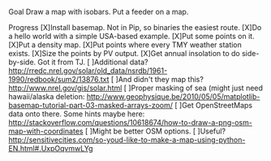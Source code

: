 Goal
Draw a map with isobars.
Put a feeder on a map.

Progress
[X]Install basemap. Not in Pip, so binaries the easiest route.
[X]Do a hello world with a simple USA-based example.
[X]Put some points on it.
[X]Put a density map.
[X]Put points where every TMY weather station exists.
[X]Size the points by PV output.
[X]Get annual insolation to do side-by-side. Got it from TJ.
[ ]Additional data? http://rredc.nrel.gov/solar/old_data/nsrdb/1961-1990/redbook/sum2/13876.txt
[ ]And didn't they map this? http://www.nrel.gov/gis/solar.html
[ ]Proper masking of sea (might just need hawaii/alaska deletion: http://www.geophysique.be/2010/05/05/matplotlib-basemap-tutorial-part-03-masked-arrays-zoom/
[ ]Get OpenStreetMaps data onto there. Some hints maybe here: http://stackoverflow.com/questions/10618674/how-to-draw-a-png-osm-map-with-coordinates
[ ]Might be better OSM options.
[ ]Useful? http://sensitivecities.com/so-youd-like-to-make-a-map-using-python-EN.html#.UxpOqvmwLYg